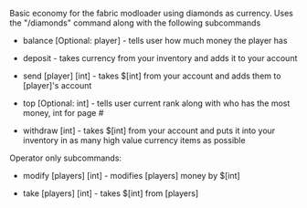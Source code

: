 Basic economy for the fabric modloader using diamonds as currency. Uses the "/diamonds" command along with the following subcommands

- balance [Optional: player] - tells user how much money the player has

- deposit - takes currency from your inventory and adds it to your account

- send [player] [int] - takes $[int] from your account and adds them to [player]'s account

- top [Optional: int] - tells user current rank along with who has the most money, int for page #

- withdraw [int] - takes $[int] from your account and puts it into your inventory in as many high value currency items as possible
 

Operator only subcommands:

- modify [players] [int] - modifies [players] money by $[int]

- take [players] [int] - takes $[int] from [players]

